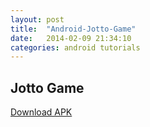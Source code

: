 ```yaml
---
layout: post
title:  "Android-Jotto-Game"
date:   2014-02-09 21:34:10
categories: android tutorials
---
```

<h2> Jotto Game </h2>
<a href="../../../../../apk/JottoGame2.apk"> Download APK </a>